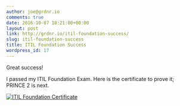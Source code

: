 ```yaml
---
author: joe@grdnr.io
comments: true
date: 2016-10-07 18:21:00+00:00
layout: post
link: http://grdnr.io/itil-foundation-success/
slug: itil-foundation-success
title: ITIL Foundation Success
wordpress_id: 17
---
```


Great success!




I passed my ITIL Foundation Exam. Here is the certificate to prove it; PRINCE 2 is next.





[![ITIL Foundation Certificate](http://images.grdnr.io/2012/04/20120418_175442.jpg)](http://images.grdnr.io/2012/04/20120418_175442.jpg)
